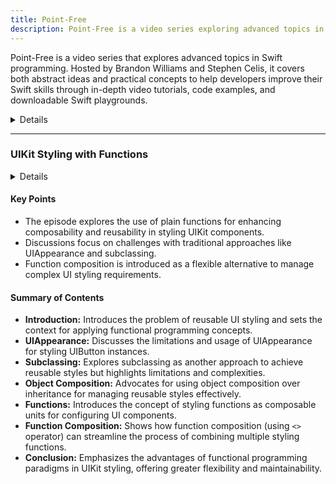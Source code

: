 ```yaml
---
title: Point-Free
description: Point-Free is a video series exploring advanced topics in the Swift programming language. Hosted by industry experts Brandon Williams and Stephen Celis, the series covers a wide range of abstract and practical concepts with downloadable Swift playgrounds and video transcripts for easy reference.
---
```


Point-Free is a video series that explores advanced topics in Swift programming. Hosted by Brandon Williams and Stephen Celis, it covers both abstract ideas and practical concepts to help developers improve their Swift skills through in-depth video tutorials, code examples, and downloadable Swift playgrounds.

<details>
**URL:** https://www.pointfree.co

**Authors:** `Brandon Williams` and `Stephen Celis`

**Complexity Levels:**
   - **Beginner:** 10%
   - **Intermediate:** 30%
   - **Advanced:** 60%

**Frequency of Posting:** Weekly

**Types of Content:**
   - **Videos:** 70% (In-depth video tutorials)
   - **Articles:** 20% (Accompanying blog posts)
   - **Interactive Content:** 10% (Playground downloads and examples)

**Additional Features:**
   - **Newsletter:** Available for regular updates and news.
   - **Collections:** Curated series of videos on specific topics.
   - **Free Episodes:** Access to select free episodes and resources.
</details>

<LinkCard title="Visit Point-Free" href="https://www.pointfree.co" />

---

### UIKit Styling with Functions

<details>

**URL:** https://www.pointfree.co/episodes/ep3-uikit-styling-with-functions

**Published:** Feb 12, 2018  

**Authors:** Point-Free

**Tags:**  
`iOS Development`, `UIKit`, `Functional Programming`, `UI Styling`

</details>

#### Key Points
- The episode explores the use of plain functions for enhancing composability and reusability in styling UIKit components.
- Discussions focus on challenges with traditional approaches like UIAppearance and subclassing.
- Function composition is introduced as a flexible alternative to manage complex UI styling requirements.

#### Summary of Contents
- **Introduction:** Introduces the problem of reusable UI styling and sets the context for applying functional programming concepts.
- **UIAppearance:** Discusses the limitations and usage of UIAppearance for styling UIButton instances.
- **Subclassing:** Explores subclassing as another approach to achieve reusable styles but highlights limitations and complexities.
- **Object Composition:** Advocates for using object composition over inheritance for managing reusable styles effectively.
- **Functions:** Introduces the concept of styling functions as composable units for configuring UI components.
- **Function Composition:** Shows how function composition (using `<>` operator) can streamline the process of combining multiple styling functions.
- **Conclusion:** Emphasizes the advantages of functional programming paradigms in UIKit styling, offering greater flexibility and maintainability.

<LinkCard title="Read Full Article" href="https://www.pointfree.co/episodes/ep3-uikit-styling-with-functions" />
